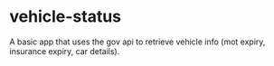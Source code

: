 # vehicle-status

A basic app that uses the gov api to retrieve vehicle info (mot expiry, insurance expiry, car details).
